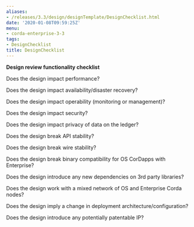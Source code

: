 ```yaml
---
aliases:
- /releases/3.3/design/designTemplate/DesignChecklist.html
date: '2020-01-08T09:59:25Z'
menu:
- corda-enterprise-3-3
tags:
- DesignChecklist
title: DesignChecklist
---
```


**Design review functionality checklist**

Does the design impact performance?

Does the design impact availability/disaster recovery?

Does the design impact operability (monitoring or management)?

Does the design impact security?

Does the design impact privacy of data on the ledger?

Does the design break API stability?

Does the design break wire stability?

Does the design break binary compatibility for OS CorDapps with Enterprise?

Does the design introduce any new dependencies on 3rd party libraries?

Does the design work with a mixed network of OS and Enterprise Corda nodes?

Does the design imply a change in deployment architecture/configuration?

Does the design introduce any potentially patentable IP?



